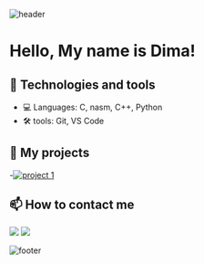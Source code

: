 <div style="height: 100vh;">

![header](https://capsule-render.vercel.app/api?type=waving&color=gradient&height=210&section=header&text=Welcome%20to%20my%20GitHub%20profile&fontSize=59&fontColor=ffffff&animation=twinkling&descAlignY=51&descAlign=62&animation=scale&textShadow=0%200%2010px%23FF00FF)
  

# Hello, My name is Dima! 

## 🔧 Technologies and tools
- 💻 Languages: C, nasm, C++, Python
- 🛠️ tools: Git, VS Code

## 🚀 My projects  
-[![project 1](https://github-readme-stats.vercel.app/api/pin/?username=BulgakovDmitry&repo=stack&theme=radical)](https://github.com/BulgakovDmitry/stack)


## 📫 How to contact me
<a href="https://t.me/Dimon_Bulgakov" target="_blank"><img src="https://img.shields.io/badge/Telegram-2CA5E0?style=for-the-badge&logo=telegram&logoColor=white"></a>
<a href="mailto:bulgakov.di@phystech.edu"><img src="https://img.shields.io/badge/Email-D14836?style=for-the-badge&logo=mail&logoColor=white"></a>  

![footer](https://capsule-render.vercel.app/api?type=waving&color=gradient&height=190&section=footer&text=Thanks%20for%20visiting!&fontSize=75&fontColor=ffffff&animation=scale&fontAlignY=75&textShadow=0%200%2010px%23FF00FF)
  
</div>

